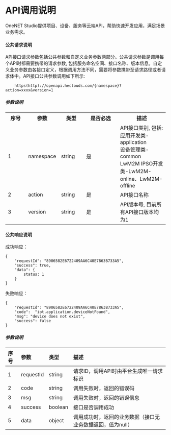 # API调用说明

OneNET Studio提供项目、设备、服务等云端API，帮助快速开发应用，满足场景业务需求。

#### 公共请求说明

API接口请求参数包括公共参数和自定义业务参数两部分。公共请求参数是调用每个API时都需要携带的请求参数, 包括服务命名空间、接口名称、版本信息。自定义业务参数由各接口定义，根据调用方法不同，需要将参数携带至请求路径或者请求体中。API接口公共参数调用如下所示:

```
    https(http)://openapi.heclouds.com/{namespace}?action=xxxx&version=1
```
##### 参数说明

<table>
<tr><th>序号</th><th width="20%">参数</th><th>类型</th><th>是否必选</th><th width="30%">描述</th></tr>
<tr><td>1</td><td>namespace</td><td>string</td><td>是</td><td>API接口类别, 包括:<br/> 应用开发类-application<br>设备管理类-common<br>LwM2M IPSO开发类-LwM2M-online、LwM2M-offline</td><tr>
<tr><td>2</td><td>action</td><td>string</td><td>是</td><td>API接口名称</td></tr>
<tr><td>3</td><td>version</td><td>string</td><td>是</td><td>API版本号, 目前所有API接口版本均为1</td></tr>
</table>

#### 公共响应说明

成功响应：
```
{
    "requestId": "8906582E6722409AA6C40E7863B733A5", 
    "success": true,
    "data": {
        status: 1
    }
}
```

失败响应：
```
{
    "requestId": "8906582E6722409AA6C40E7863B733A5",
    "code":  "iot.application.deviceNotFound",
    "msg": "device does not exist", 
    "success": false
}
```
##### 参数说明

|序号 | 参数 | 类型 | 描述 |
|:- | :- | :- | :- |
|1 | requestId | string |请求ID，调用API时由平台生成唯一请求标识|
|2 | code | string |调用失败时，返回的错误码 |
|3 | msg  | string | 调用失败时，返回的错误信息 |
|4 | success | boolean |接口是否调用成功 |
|5 | data | object | 调用成功时，返回的业务数据（接口无业务数据返回，值为null） |